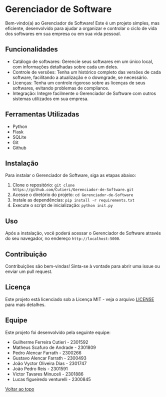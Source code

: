 # Gerenciador de Software

Bem-vindo(a) ao Gerenciador de Software! Este é um projeto simples, mas eficiente, desenvolvido para ajudar a organizar e controlar o ciclo de vida dos softwares em sua empresa ou em sua vida pessoal.

## Funcionalidades

- Catálogo de softwares: Gerencie seus softwares em um único local, com informações detalhadas sobre cada um deles.
- Controle de versões: Tenha um histórico completo das versões de cada software, facilitando a atualização e o downgrade, se necessário.
- Licenças: Tenha um controle rigoroso sobre as licenças de seus softwares, evitando problemas de compliance.
- Integração: Integre facilmente o Gerenciador de Software com outros sistemas utilizados em sua empresa.

## Ferramentas Utilizadas

- Python
- Flask
- SQLite
- Git
- Github

## Instalação

Para instalar o Gerenciador de Software, siga as etapas abaixo:

1. Clone o repositório: `git clone https://github.com/Cutieri/Gerenciador-de-Software.git`
2. Acesse o diretório do projeto: `cd Gerenciador-de-Software`
3. Instale as dependências: `pip install -r requirements.txt`
4. Execute o script de inicialização: `python init.py`

## Uso

Após a instalação, você poderá acessar o Gerenciador de Software através do seu navegador, no endereço `http://localhost:5000`.

## Contribuição

Contribuições são bem-vindas! Sinta-se à vontade para abrir uma issue ou enviar um pull request.

## Licença

Este projeto está licenciado sob a Licença MIT - veja o arquivo [LICENSE](LICENSE) para mais detalhes.

## Equipe

Este projeto foi desenvolvido pela seguinte equipe:

- Guilherme Ferreira Cutieri - 2301592
- Matheus Scafuro de Andrade - 2301809
- Pedro Alencar Farrath - 2300266
- Gustavo Alencar Farrath - 2300493
- João Vyctor Oliveira Dias - 2301747
- João Pedro Reis - 2301591
- Victor Tavares Minuceli - 2301886
- Lucas figueiredo venturelli - 2300845

[Voltar ao topo](#gerenciador-de-software)
